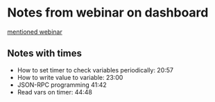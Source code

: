 # Notes from webinar on dashboard

[mentioned webinar](https://www.nxp.com/design/training/introduction-to-freemaster-dashboard-coding-using-html-javascript-activex-and-json-rpc:TIP-INTRO-FREEMASTER-CODING?SAMLart=ST-AAF0E3YJDJej%2BJVBprc7Vu5rkUdez5SHRsQ5Hj5Rh9RnlisQC%2BWN3ts8&SAMLart=ST-AAF0E3YJDJej%2BJVBprc7Vu5rkUdez62aGqNrcmOYcY7GPeO8MOQvozy9)

## Notes with times
- How to set timer to check variables periodically: 20:57
- How to write value to variable: 23:00
- JSON-RPC programming 41:42
- Read vars on timer: 44:48